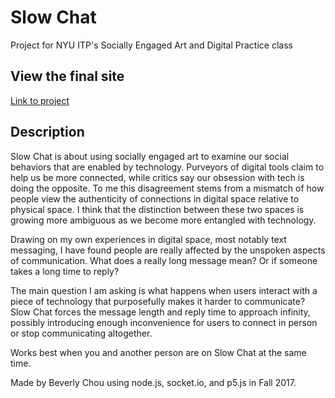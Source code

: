 # Slow Chat
Project for NYU ITP's Socially Engaged Art and Digital Practice class

## View the final site
[Link to project](https://slowchat-bc.herokuapp.com/)

## Description

Slow Chat is about using socially engaged art to examine our social behaviors that are enabled by technology. Purveyors of digital tools claim to help us be more connected, while critics say our obsession with tech is doing the opposite. To me this disagreement stems from a mismatch of how people view the authenticity of connections in digital space relative to physical space. I think that the distinction between these two spaces is growing more ambiguous as we become more entangled with technology. 

Drawing on my own experiences in digital space, most notably text messaging, I have found people are really affected by the unspoken aspects of communication. What does a really long message mean? Or if someone takes a long time to reply? 

The main question I am asking is what happens when users interact with a piece of technology that purposefully makes it harder to communicate? Slow Chat forces the message length and reply time to approach infinity, possibly introducing enough inconvenience for users to connect in person or stop communicating altogether. 

Works best when you and another person are on Slow Chat at the same time. 

Made by Beverly Chou using node.js, socket.io, and p5.js in Fall 2017.
